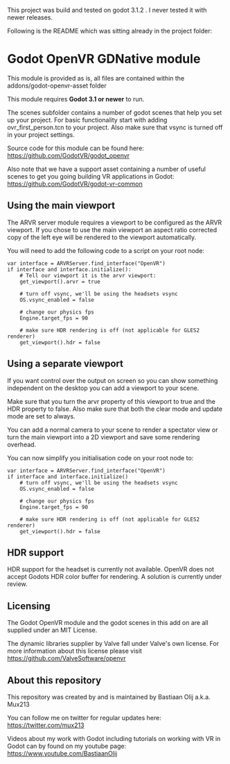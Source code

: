 This project was build and tested on godot 3.1.2 . I never tested it with newer releases.

Following is the README which was sitting already in the project folder:

# Godot OpenVR GDNative module
This module is provided as is, all files are contained within the addons/godot-openvr-asset folder

This module requires **Godot 3.1 or newer** to run.

The scenes subfolder contains a number of godot scenes that help you set up your project. 
For basic functionality start with adding ovr_first_person.tcn to your project.
Also make sure that vsync is turned off in your project settings.

Source code for this module can be found here:
https://github.com/GodotVR/godot_openvr

Also note that we have a support asset containing a number of useful scenes to get you going building VR applications in Godot:
https://github.com/GodotVR/godot-vr-common

Using the main viewport
-----------------------
The ARVR server module requires a viewport to be configured as the ARVR viewport. If you chose to use the main viewport an aspect ratio corrected copy of the left eye will be rendered to the viewport automatically.

You will need to add the following code to a script on your root node:

```
var interface = ARVRServer.find_interface("OpenVR")
if interface and interface.initialize():
	# Tell our viewport it is the arvr viewport:
	get_viewport().arvr = true

	# turn off vsync, we'll be using the headsets vsync
	OS.vsync_enabled = false
		
	# change our physics fps
	Engine.target_fps = 90

	# make sure HDR rendering is off (not applicable for GLES2 renderer)
	get_viewport().hdr = false
```

Using a separate viewport
-------------------------
If you want control over the output on screen so you can show something independent on the desktop you can add a viewport to your scene.

Make sure that you turn the arvr property of this viewport to true and the HDR property to false. Also make sure that both the clear mode and update mode are set to always.

You can add a normal camera to your scene to render a spectator view or turn the main viewport into a 2D viewport and save some rendering overhead.

You can now simplify you initialisation code on your root node to:

```
var interface = ARVRServer.find_interface("OpenVR")
if interface and interface.initialize()
	# turn off vsync, we'll be using the headsets vsync
	OS.vsync_enabled = false
		
	# change our physics fps
	Engine.target_fps = 90

	# make sure HDR rendering is off (not applicable for GLES2 renderer)
	get_viewport().hdr = false
```

HDR support
-----------
HDR support for the headset is currently not available. OpenVR does not accept Godots HDR color buffer for rendering. A solution is currently under review.

Licensing
---------
The Godot OpenVR module and the godot scenes in this add on are all supplied under an MIT License.

The dynamic libraries supplier by Valve fall under Valve's own license.
For more information about this license please visit https://github.com/ValveSoftware/openvr

About this repository
---------------------
This repository was created by and is maintained by Bastiaan Olij a.k.a. Mux213

You can follow me on twitter for regular updates here:
https://twitter.com/mux213

Videos about my work with Godot including tutorials on working with VR in Godot can by found on my youtube page:
https://www.youtube.com/BastiaanOlij
